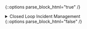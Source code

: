 {::options parse_block_html="true" /}
<div class="collapse">
<details><summary markdown="span">Closed Loop Incident Management</summary>
<br>

  <span style="color:#0000CD">**Overview:**</span>

  1. Initiate Compliance Check via Slack
  2. Ansible detects out of compliance and opens ticket in ServiceNow
  3. ServiceNow business logic instructs back to Ansible to remediate
  4. Ansible completes remediation and marks ServiceNow ticket as resolved and closes it out
  5. Slack notifies requestor of updates

  <span style="color:#228B22">**Takeaways:**</span>

  - Ansible is the **`glue`** by being able to integrate with almost any system to enhance business processes and operations
  - View Ansible as an Enterprise wide tool vs. point OS automation
  - Machine to machine communication is the key to automation at scale

  <span style="color:#a50000">**Video Demonstration:**</span>

  [![DEMO](http://img.youtube.com/vi/AOhIiDYiel8/0.jpg)](http://www.youtube.com/watch?v=Ye-OYPHH6es "Closed Loop Incident Management"){:target="_blank"}

</details>
</div>
{::options parse_block_html="false" /}